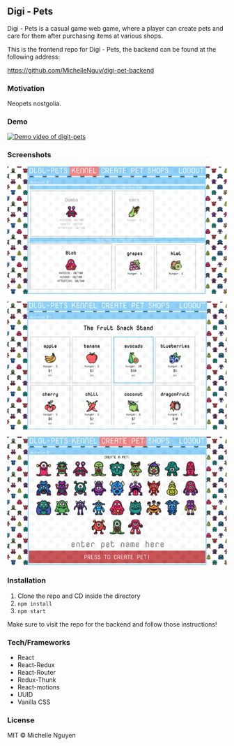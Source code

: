 ## Digi - Pets

Digi - Pets is a casual game web game, where a player can create pets and care for them after purchasing items at various shops.

This is the frontend repo for Digi - Pets, the backend can be found at the following address:

https://github.com/MichelleNguy/digi-pet-backend

### Motivation

Neopets nostgolia.

### Demo
[![Demo video of digit-pets](https://img.youtube.com/vi/UNI6m8VSLF8/0.jpg)](https://www.youtube.com/watch?v=UNI6m8VSLF8 "Digi-pets demo")

### Screenshots

![screenshot of digi-pets web app, showcasing the kennel](./public/screenshots/screenshot_1.png?raw=true "Kennel")

![screenshot of digi-pets web app, showcasing the fruit stand shop and its items](./public/screenshots/screenshot_2.png?raw=true "Fruit Stand Shop")

![screenshot of digi-pets web app, showcasing the create a pet tab](./public/screenshots/screenshot_3.png?raw=true "Create A Pet")

### Installation
1. Clone the repo and CD inside the directory
2. ``npm install``
3. ```npm start```

Make sure to visit the repo for the backend and follow those instructions!

### Tech/Frameworks

+ React
+ React-Redux
+ React-Router
+ Redux-Thunk
+ React-motions
+ UUID
+ Vanilla CSS

### License

MIT © Michelle Nguyen
